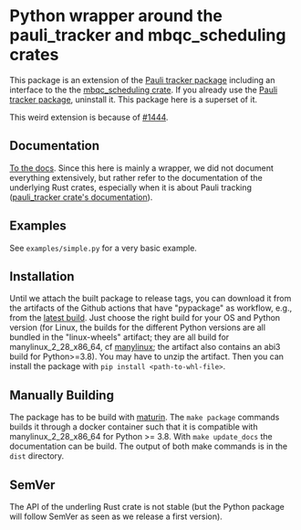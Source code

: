 # Python wrapper around the pauli_tracker and mbqc_scheduling crates

This package is an extension of the [Pauli tracker package] including an interface to the
the [mbqc_scheduling crate]. If you already use the [Pauli tracker package], uninstall it.
This package here is a superset of it.

This weird extension is because of [#1444].

## Documentation

[To the docs](https://taeruh.github.io/mbqc_scheduling/). Since this here is mainly a
wrapper, we did not document everything extensively, but rather refer to the documentation
of the underlying Rust crates, especially when it is about Pauli tracking ([pauli_tracker
crate's documentation]).

## Examples

See `examples/simple.py` for a very basic example.

## Installation

Until we attach the built package to release tags, you can download it from the artifacts
of the Github actions that have "pypackage" as workflow, e.g., from the [latest build].
Just choose the right build for your OS and Python version (for Linux, the builds for the
different Python versions are all bundled in the "linux-wheels" artifact; they are all
build for manylinux\_2\_28\_x86\_64, cf [manylinux]; the artifact also contains an abi3
build for Python>=3.8). You may have to unzip the artifact. Then you can install the
package with `pip install <path-to-whl-file>`.

## Manually Building

The package has to be build with [maturin]. The `make package` commands builds it through
a docker container such that it is compatible with manylinux\_2\_28\_x86\_64 for Python >=
3.8. With `make update_docs` the documentation can be build. The output of both make
commands is in the `dist` directory.

## SemVer

The API of the underling Rust crate is not stable (but the Python package will follow
SemVer as seen as we release a first version).

[pauli_tracker crate's documentation]: https://docs.rs/pauli_tracker/latest/pauli_tracker/
[Pauli tracker package]: https://github.com/taeruh/pauli_tracker/tree/main/python_lib#readme
[latest build]: https://github.com/taeruh/mbqc_scheduling/actions/runs/7566721453
[manylinux]: https://github.com/pypa/manylinux
[maturin]: https://github.com/PyO3/maturin
[mbqc_scheduling crate]: https://github.com/taeruh/mbqc_scheduling/tree/main/mbqc_scheduling
[#1444]: https://github.com/PyO3/pyo3/issues/1444
